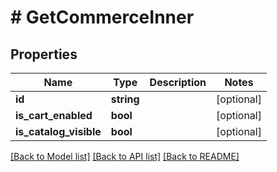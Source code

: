 # # GetCommerceInner

## Properties

Name | Type | Description | Notes
------------ | ------------- | ------------- | -------------
**id** | **string** |  | [optional]
**is_cart_enabled** | **bool** |  | [optional]
**is_catalog_visible** | **bool** |  | [optional]

[[Back to Model list]](../../README.md#models) [[Back to API list]](../../README.md#endpoints) [[Back to README]](../../README.md)
